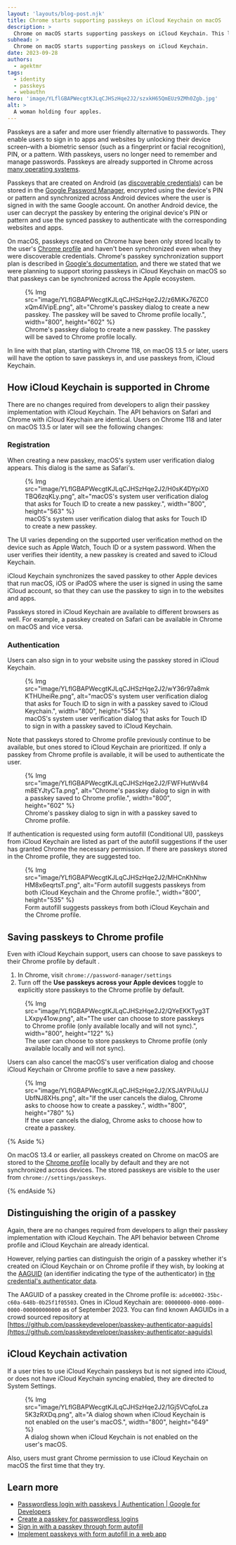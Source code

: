 ```yaml
---
layout: 'layouts/blog-post.njk'
title: Chrome starts supporting passkeys on iCloud Keychain on macOS
description: >
  Chrome on macOS starts supporting passkeys on iCloud Keychain. This lets users create passkeys on iCloud Keychain and synchronize them across Apple devices.
subhead: >
  Chrome on macOS starts supporting passkeys on iCloud Keychain.
date: 2023-09-28
authors:
  - agektmr
tags:
  - identity
  - passkeys
  - webauthn
hero: 'image/YLflGBAPWecgtKJLqCJHSzHqe2J2/szxkH65QmEUz9ZMh0Zgb.jpg'
alt: >
  A woman holding four apples.
---
```


Passkeys are a safer and more user friendly alternative to passwords. They
enable users to sign in to apps and websites by unlocking their device
screen–with a biometric sensor (such as a fingerprint or facial recognition),
PIN, or a pattern. With passkeys, users no longer need to remember and manage
passwords. Passkeys are already supported in Chrome across [many operating
systems](https://developers.google.com/identity/passkeys/supported-environments).

Passkeys that are created on Android (as [discoverable
credentials](https://www.w3.org/TR/webauthn-2/#discoverable-credential)) can be
stored in the [Google Password Manager](https://passwords.google/), encrypted
using the device's PIN or pattern and synchronized across Android devices where
the user is signed in with the same Google account. On another Android device,
the user can decrypt the passkey by entering the original device's PIN or
pattern and use the synced passkey to authenticate with the corresponding
websites and apps.

On macOS, passkeys created on Chrome have been only stored locally to the user's
[Chrome profile](https://support.google.com/chrome/a/answer/9025411) and haven't
been synchronized even when they were discoverable credentials. Chrome's passkey
synchronization support plan is described in [Google's
documentation](https://developers.google.com/identity/passkeys/supported-environments),
and there we stated that we were planning to support storing passkeys in iCloud
Keychain on macOS so that passkeys can be synchronized across the Apple
ecosystem.

<figure>
  {% Img src="image/YLflGBAPWecgtKJLqCJHSzHqe2J2/z6MiKx76ZC0xQm4lVipE.png", alt="Chrome's passkey dialog to create a new passkey. The passkey will be saved to Chrome profile locally.", width="800", height="602" %}
  <figcaption>Chrome's passkey dialog to create a new passkey. The passkey will be saved to Chrome profile locally.</figcaption>
</figure>

In line with that plan, starting with Chrome 118, on macOS 13.5 or later, users
will have the option to save passkeys in, and use passkeys from, iCloud
Keychain.

## How iCloud Keychain is supported in Chrome

There are no changes required from developers to align their passkey
implementation with iCloud Keychain. The API behaviors on Safari and Chrome with
iCloud Keychain are identical. Users on Chrome 118 and later on macOS 13.5 or
later will see the following changes:

### Registration

When creating a new passkey, macOS's system user verification dialog appears.
This dialog is the same as Safari's.

<figure>
  {% Img src="image/YLflGBAPWecgtKJLqCJHSzHqe2J2/H0sK4DYpiX0TBQ6zqKLy.png", alt="macOS's system user verification dialog that asks for Touch ID to create a new passkey.", width="800", height="563" %}
  <figcaption>macOS's system user verification dialog that asks for Touch ID to create a new passkey.</figcaption>
</figure>

The UI varies depending on the supported user verification method on the device
such as Apple Watch, Touch ID or a system password. When the user verifies their
identity, a new passkey is created and saved to iCloud Keychain.

iCloud Keychain synchronizes the saved passkey to other Apple devices that run
macOS, iOS or iPadOS where the user is signed in using the same iCloud account,
so that they can use the passkey to sign in to the websites and apps.

Passkeys stored in iCloud Keychain are available to different browsers as well.
For example, a passkey created on Safari can be available in Chrome on macOS and
vice versa.

### Authentication

Users can also sign in to your website using the passkey stored in iCloud Keychain.

<figure>
  {% Img src="image/YLflGBAPWecgtKJLqCJHSzHqe2J2/wY36r97a8mkKTHUheiRe.png", alt="macOS's system user verification dialog that asks for Touch ID to sign in with a passkey saved to iCloud Keychain.", width="800", height="554" %}
  <figcaption>macOS's system user verification dialog that asks for Touch ID to sign in with a passkey saved to iCloud Keychain.</figcaption>
</figure>

Note that passkeys stored to Chrome profile previously continue to be available,
but ones stored to iCloud Keychain are prioritized. If only a passkey from
Chrome profile is available, it will be used to authenticate the user.

<figure>
  {% Img src="image/YLflGBAPWecgtKJLqCJHSzHqe2J2/FWFHutWv84m8EYJtyCTa.png", alt="Chrome's passkey dialog to sign in with a passkey saved to Chrome profile.", width="800", height="602" %}
  <figcaption>Chrome's passkey dialog to sign in with a passkey saved to Chrome profile.</figcaption>
</figure>

If authentication is requested using form autofill (Conditional UI), passkeys
from iCloud Keychain are listed as part of the autofill suggestions if the user
has granted Chrome the necessary permission. If there are passkeys stored in the
Chrome profile, they are suggested too.

<figure>
  {% Img src="image/YLflGBAPWecgtKJLqCJHSzHqe2J2/MHCnKhNhwHM8x6eqrtsT.png", alt="Form autofill suggests passkeys from both iCloud Keychain and the Chrome profile.", width="800", height="535" %}
  <figcaption>Form autofill suggests passkeys from both iCloud Keychain and the Chrome profile.</figcaption>
</figure>

## Saving passkeys to Chrome profile

Even with iCloud Keychain support, users can choose to save passkeys to their
Chrome profile by default .

1.  In Chrome, visit `chrome://password-manager/settings`
2.  Turn off the **Use passkeys across your Apple devices** toggle to explicitly
    store passkeys to the Chrome profile by default.

<figure>
  {% Img src="image/YLflGBAPWecgtKJLqCJHSzHqe2J2/QYeEKKTyg3TLXxpy41ow.png", alt="The user can choose to store passkeys to Chrome profile (only available locally and will not sync).", width="800", height="122" %}
  <figcaption>The user can choose to store passkeys to Chrome profile (only available locally and will not sync).</figcaption>
</figure>

Users can also cancel the macOS's user verification dialog and choose iCloud
Keychain or Chrome profile to save a new passkey.

<figure>
  {% Img src="image/YLflGBAPWecgtKJLqCJHSzHqe2J2/XSJAYPiUuUJUbfNJ8XHs.png", alt="If the user cancels the dialog, Chrome asks to choose how to create a passkey.", width="800", height="780" %}
  <figcaption>If the user cancels the dialog, Chrome asks to choose how to create a passkey.</figcaption>
</figure>

{% Aside %}

On macOS 13.4 or earlier, all passkeys created on Chrome on macOS are stored to
the [Chrome profile](https://support.google.com/chrome/a/answer/9025411) locally
by default and they are not synchronized across devices. The stored passkeys are
visible to the user from `chrome://settings/passkeys`.

{% endAside %}

## Distinguishing the origin of a passkey

Again, there are no changes required from developers to align their passkey
implementation with iCloud Keychain. The API behavior between Chrome profile and
iCloud Keychain are already identical.

However, relying parties can distinguish the origin of a passkey whether it's
created on iCloud Keychain or on Chrome profile if they wish, by looking at the
[AAGUID](https://www.w3.org/TR/webauthn/#aaguid) (an identifier indicating the
type of the authenticator) in [the credential's authenticator
data](https://www.w3.org/TR/webauthn-3/#sctn-attestation).

The AAGUID of a passkey created in the Chrome profile is:
`adce0002-35bc-c60a-648b-0b25f1f05503`. Ones in iCloud Keychain are:
`00000000-0000-0000-0000-000000000000` as of September 2023. You can find known
AAGUIDs in a crowd sourced repository at
[https://github.com/passkeydeveloper/passkey-authenticator-aaguids](https://github.com/passkeydeveloper/passkey-authenticator-aaguids)

## iCloud Keychain activation

If a user tries to use iCloud Keychain passkeys but is not signed into iCloud,
or does not have iCloud Keychain syncing enabled, they are directed to System
Settings.

<figure>
  {% Img src="image/YLflGBAPWecgtKJLqCJHSzHqe2J2/1Gj5VCqfoLza5K3zRXDq.png", alt="A dialog shown when iCloud Keychain is not enabled on the user's macOS.", width="800", height="649" %}
  <figcaption>A dialog shown when iCloud Keychain is not enabled on the user's macOS.</figcaption>
</figure>

Also, users must grant Chrome permission to use iCloud Keychain on macOS the
first time that they try.

## Learn more

* [Passwordless login with passkeys | Authentication | Google for
  Developers](https://developers.google.com/identity/passkeys/)
* [Create a passkey for passwordless logins](https://web.dev/passkey-registration/)
* [Sign in with a passkey through form
  autofill](https://web.dev/passkey-form-autofill/)
* [Implement passkeys with form autofill in a web
  app](https://developers.google.com/codelabs/passkey-form-autofill#0)
